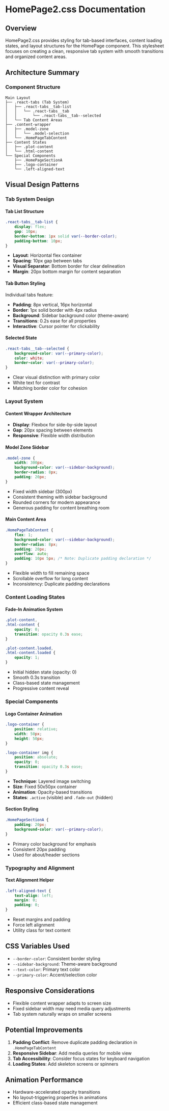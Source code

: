# HomePage2.css Documentation

## Overview
HomePage2.css provides styling for tab-based interfaces, content loading states, and layout structures for the HomePage component. This stylesheet focuses on creating a clean, responsive tab system with smooth transitions and organized content areas.

## Architecture Summary

### Component Structure
```
Main Layout
├── .react-tabs (Tab System)
│   ├── .react-tabs__tab-list
│   │   └── .react-tabs__tab
│   │       └── .react-tabs__tab--selected
│   └── Tab Content Areas
├── .content-wrapper
│   ├── .model-zone
│   │   └── .model-selection
│   └── .HomePageTabContent
├── Content States
│   ├── .plot-content
│   └── .html-content
└── Special Components
    ├── .HomePageSectionA
    ├── .logo-container
    └── .left-aligned-text
```

## Visual Design Patterns

### Tab System Design

#### Tab List Structure
```css
.react-tabs__tab-list {
    display: flex;
    gap: 10px;
    border-bottom: 1px solid var(--border-color);
    padding-bottom: 10px;
}
```
- **Layout**: Horizontal flex container
- **Spacing**: 10px gap between tabs
- **Visual Separator**: Bottom border for clear delineation
- **Margin**: 20px bottom margin for content separation

#### Tab Button Styling
Individual tabs feature:
- **Padding**: 8px vertical, 16px horizontal
- **Border**: 1px solid border with 4px radius
- **Background**: Sidebar background color (theme-aware)
- **Transitions**: 0.2s ease for all properties
- **Interactive**: Cursor pointer for clickability

#### Selected State
```css
.react-tabs__tab--selected {
    background-color: var(--primary-color);
    color: white;
    border-color: var(--primary-color);
}
```
- Clear visual distinction with primary color
- White text for contrast
- Matching border color for cohesion

### Layout System

#### Content Wrapper Architecture
- **Display**: Flexbox for side-by-side layout
- **Gap**: 20px spacing between elements
- **Responsive**: Flexible width distribution

#### Model Zone Sidebar
```css
.model-zone {
    width: 300px;
    background-color: var(--sidebar-background);
    border-radius: 8px;
    padding: 20px;
}
```
- Fixed width sidebar (300px)
- Consistent theming with sidebar background
- Rounded corners for modern appearance
- Generous padding for content breathing room

#### Main Content Area
```css
.HomePageTabContent {
    flex: 1;
    background-color: var(--sidebar-background);
    border-radius: 8px;
    padding: 20px;
    overflow: auto;
    padding: 10px 5px; /* Note: Duplicate padding declaration */
}
```
- Flexible width to fill remaining space
- Scrollable overflow for long content
- Inconsistency: Duplicate padding declarations

### Content Loading States

#### Fade-In Animation System
```css
.plot-content,
.html-content {
    opacity: 0;
    transition: opacity 0.3s ease;
}

.plot-content.loaded,
.html-content.loaded {
    opacity: 1;
}
```
- Initial hidden state (opacity: 0)
- Smooth 0.3s transition
- Class-based state management
- Progressive content reveal

### Special Components

#### Logo Container Animation
```css
.logo-container {
    position: relative;
    width: 50px;
    height: 50px;
}

.logo-container img {
    position: absolute;
    opacity: 0;
    transition: opacity 0.3s ease;
}
```
- **Technique**: Layered image switching
- **Size**: Fixed 50x50px container
- **Animation**: Opacity-based transitions
- **States**: `.active` (visible) and `.fade-out` (hidden)

#### Section Styling
```css
.HomePageSectionA {
    padding: 20px;
    background-color: var(--primary-color);
}
```
- Primary color background for emphasis
- Consistent 20px padding
- Used for about/header sections

### Typography and Alignment

#### Text Alignment Helper
```css
.left-aligned-text {
    text-align: left;
    margin: 0;
    padding: 0;
}
```
- Reset margins and padding
- Force left alignment
- Utility class for text content

## CSS Variables Used
- `--border-color`: Consistent border styling
- `--sidebar-background`: Theme-aware background
- `--text-color`: Primary text color
- `--primary-color`: Accent/selection color

## Responsive Considerations
- Flexible content wrapper adapts to screen size
- Fixed sidebar width may need media query adjustments
- Tab system naturally wraps on smaller screens

## Potential Improvements
1. **Padding Conflict**: Remove duplicate padding declaration in `.HomePageTabContent`
2. **Responsive Sidebar**: Add media queries for mobile view
3. **Tab Accessibility**: Consider focus states for keyboard navigation
4. **Loading States**: Add skeleton screens or spinners

## Animation Performance
- Hardware-accelerated opacity transitions
- No layout-triggering properties in animations
- Efficient class-based state management
